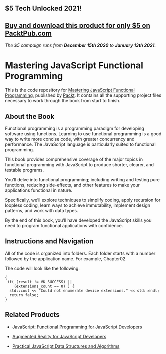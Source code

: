 ## $5 Tech Unlocked 2021!
[Buy and download this product for only $5 on PacktPub.com](https://www.packtpub.com/)
-----
*The $5 campaign         runs from __December 15th 2020__ to __January 13th 2021.__*

# Mastering JavaScript Functional Programming
This is the code repository for [Mastering JavaScript Functional Programming](https://www.packtpub.com/web-development/mastering-javascript-functional-programming), published by [Packt](https://www.packtpub.com/?utm_source=github). It contains all the supporting project files necessary to work through the book from start to finish.

## About the Book
Functional programming is a programming paradigm for developing software using functions. Learning to use functional programming is a good way to write more concise code, with greater concurrency and performance. The JavaScript language is particularly suited to functional programming.

This book provides comprehensive coverage of the major topics in functional programming with JavaScript to produce shorter, clearer, and testable programs.

You’ll delve into functional programming; including writing and testing pure functions, reducing side-effects, and other features to make your applications functional in nature.

Specifically, we’ll explore techniques to simplify coding, apply recursion for loopless coding, learn ways to achieve immutability, implement design patterns, and work with data types.

By the end of this book, you’ll have developed the JavaScript skills you need to program functional applications with confidence.

## Instructions and Navigation
All of the code is organized into folders. Each folder starts with a number followed by the application name. For example, Chapter02.



The code will look like the following:
```
{
 if( (result != VK_SUCCESS) || 
    (extensions_count == 0) ) { 
  std::cout << "Could not enumerate device extensions." << std::endl; 
  return false;
} 
```



## Related Products
* [JavaScript: Functional Programming for JavaScript Developers](https://www.packtpub.com/web-development/javascript-functional-programming-javascript-developers)

* [Augmented Reality for JavaScript Developers](https://www.packtpub.com/web-development/augmented-reality-javascript-developers-video)

* [Practical JavaScript Data Structures and Algorithms](https://www.packtpub.com/web-development/practical-javascript-data-structures-and-algorithms)

